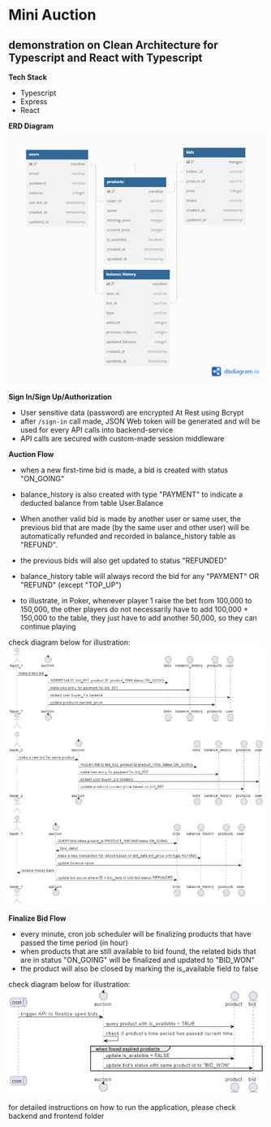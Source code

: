 # Mini Auction #
## demonstration on Clean Architecture for Typescript and React with Typescript ##

**Tech Stack**
- Typescript
- Express
- React

**ERD Diagram**
![Database Diagram](./docs/erd.png)

**Sign In/Sign Up/Authorization**
- User sensitive data (password) are encrypted At Rest using Bcrypt
- after `/sign-in` call made, JSON Web token will be generated and will be used for every API calls into backend-service
- API calls are secured with custom-made session middleware

**Auction Flow**
- when a new first-time bid is made, a bid is created with status "ON_GOING"
- balance_history is also created with type "PAYMENT" to indicate a deducted balance from table User.Balance

- When another valid bid is made by another user or same user, the previous bid that are made (by the same user and other user) will be automatically refunded and recorded in balance_history table as "REFUND".
- the previous bids will also get updated to status "REFUNDED"

- balance_history table will always record the bid for any "PAYMENT" OR "REFUND" (except "TOP_UP")

- to illustrate, in Poker, whenever player 1 raise the bet from 100,000 to 150,000, the other players do not necessarily have to add 100,000 + 150,000 to the table, they just have to add another 50,000, so they can continue playing

check diagram below for illustration:
![Database Diagram](./docs/auction.png)

**Finalize Bid Flow**
- every minute, cron job scheduler will be finalizing products that have passed the time period (in hour)
- when products that are still available to bid found, the related bids that are in status "ON_GOING" will be finalized and updated to "BID_WON"
- the product will also be closed by marking the is_available field to false

check diagram below for illustration:
![Database Diagram](./docs/cron.png)

for detailed instructions on how to run the application, please check backend and frontend folder